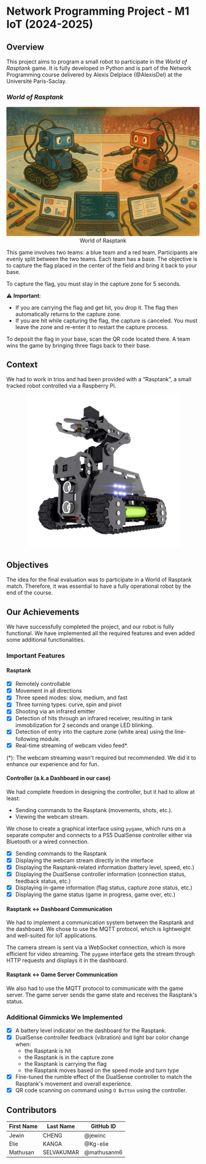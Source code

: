 # Network Programming Project - M1 IoT (2024-2025)

## Overview

This project aims to program a small robot to participate in the *World of Rasptank* game. It is fully developed in Python and is part of the Network Programming course delivered by Alexis Delplace (@AlexisDel)
at the Université Paris-Saclay.

### *World of Rasptank*

<p align="center">
  <img src="resources/images/world_of_rasptank.jpeg" alt="World of Rasptank (AI GENERATED)" width="860px">
  <legend>World of Rasptank</legend>
</p>

This game involves two teams: a blue team and a red team. Participants are evenly split between the two teams. Each team has a base. The objective is to capture the flag placed in the center of the field and bring it back to your base.

To capture the flag, you must stay in the capture zone for 5 seconds.

:warning: **Important**:

- If you are carrying the flag and get hit, you drop it. The flag then automatically returns to the capture zone.
- If you are hit while capturing the flag, the capture is canceled. You must leave the zone and re-enter it to restart the capture process.

To deposit the flag in your base, scan the QR code located there. A team wins the game by bringing three flags back to their base.

## Context

We had to work in trios and had been provided with a “Rasptank”, a small tracked robot controlled via a Raspberry Pi.

<p align="center">
  <img src="resources/images/rasptank.png" width="400px">
</p>

## Objectives

The idea for the final evaluation was to participate in a World of Rasptank match. Therefore, it was essential to have a fully operational robot by the end of the course.

## Our Achievements

We have successfully completed the project, and our robot is fully functional. We have implemented all the required features and even added some additional functionalities.

### Important Features

#### Rasptank

- [x] Remotely controllable
- [x] Movement in all directions
- [x] Three speed modes: slow, medium, and fast
- [x] Three turning types: curve, spin and pivot
- [x] Shooting via an infrared emitter
- [x] Detection of hits through an infrared receiver, resulting in tank immobilization for 2 seconds and orange LED blinking.
- [x] Detection of entry into the capture zone (white area) using the line-following module.
- [x] Real-time streaming of webcam video feed*.

(*): The webcam streaming wasn't required but recommended. We did it to enhance our experience and for fun.

#### Controller (a.k.a Dashboard in our case)

We had complete freedom in designing the controller, but it had to allow at least:

- Sending commands to the Rasptank (movements, shots, etc.).
- Viewing the webcam stream.

We chose to create a graphical interface using `pygame`, which runs on a separate computer and connects to a PS5 DualSense controller either via Bluetooth or a wired connection.

- [x] Sending commands to the Rasptank
- [x] Displaying the webcam stream directly in the interface
- [x] Displaying the Rasptank-related information (battery level, speed, etc.)
- [x] Displaying the DualSense controller information (connection status, feedback status, etc.)
- [x] Displaying in-game information (flag status, capture zone status, etc.)
- [x] Displaying the game status (game in progress, game over, etc.)

#### Rasptank <-> Dashboard Communication

We had to implement a communication system between the Rasptank and the dashboard. We chose to use the MQTT protocol, which is lightweight and well-suited for IoT applications.

The camera stream is sent via a WebSocket connection, which is more efficient for video streaming. The `pygame` interface gets the stream through HTTP requests and displays it in the dashboard.

#### Rasptank <-> Game Server Communication

We also had to use the MQTT protocol to communicate with the game server. The game server sends the game state and receives the Rasptank's status.

### Additional Gimmicks We Implemented

- [x] A battery level indicator on the dashboard for the Rasptank.
- [x] DualSense controller feedback (vibration) and light bar color change when:
  - the Rasptank is hit
  - the Rasptank is in the capture zone
  - the Rasptank is carrying the flag
  - the Rasptank moves based on the speed mode and turn type
- [x] Fine-tuned the rumble effect of the DualSense controller to match the Rasptank's movement and overall experience.
- [x] QR code scanning on command using `O Button` using the controller.

## Contributors

| First Name | Last Name  | GitHub ID   |
| ---------- | ---------- | ----------- |
| Jewin      | CHENG      | @jewinc     |
| Elie       | KANGA      | @Kg-elie    |
| Mathusan   | SELVAKUMAR | @mathusanm6 |
